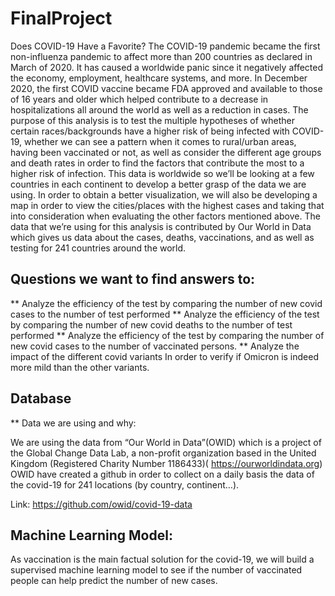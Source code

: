 # FinalProject

Does COVID-19 Have a Favorite?
The COVID-19 pandemic became the first non-influenza pandemic to affect more than 200 countries as declared in March of 2020. It has caused a worldwide panic since it negatively affected the economy, employment, healthcare systems, and more. In December 2020, the first COVID vaccine became FDA approved and available to those of 16 years and older which helped contribute to a decrease in hospitalizations all around the world as well as a reduction in cases.
	The purpose of this analysis is to test the multiple hypotheses of whether certain races/backgrounds have a higher risk of being infected with COVID-19, whether we can see a pattern when it comes to rural/urban areas, having been vaccinated or not, as well as consider the different age groups and death rates in order to find the factors that contribute the most to a higher risk of infection. This data is worldwide so we’ll be looking at a few countries in each continent to develop a better grasp of the data we are using.
	In order to obtain a better visualization, we will also be developing a map in order to view the cities/places with the highest cases and taking that into consideration when evaluating the other factors mentioned above.
	The data that we’re using for this analysis is contributed by Our World in Data which gives us data about the cases, deaths, vaccinations, and as well as testing for 241 countries around the world.


## Questions we want to find answers to:

** Analyze the efficiency of the test by comparing the number of new covid cases to the number of test performed
** Analyze the efficiency of the test by comparing the number of new covid deaths to the number of test performed
** Analyze the efficiency of the test by comparing the number of new covid cases to the number of vaccinated persons.
** Analyze the impact of the different covid variants In order to verify if Omicron is indeed more mild than the other variants.

## Database

** Data we are using and why:

We are using the data from “Our World in Data”(OWID) which is a project of the Global Change Data Lab, a non-profit organization based in the United Kingdom (Registered Charity Number 1186433)( https://ourworldindata.org)
OWID have created a github in order to collect on a daily basis the data of the covid-19 for 241 locations (by country, continent…).

Link: https://github.com/owid/covid-19-data 


## Machine Learning Model:

As vaccination is the main factual solution for the covid-19, we will build a supervised machine learning model to see if the number of vaccinated people can help predict the number of new cases.

